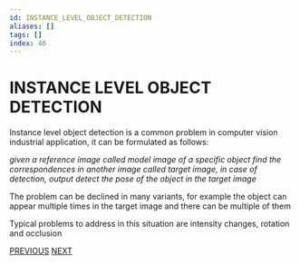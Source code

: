 ```yaml
---
id: INSTANCE_LEVEL_OBJECT_DETECTION
aliases: []
tags: []
index: 40
---
```


# INSTANCE LEVEL OBJECT DETECTION

Instance level object detection is a common problem in computer vision industrial application, it can be formulated as follows:

*given a reference image called model image of a specific object find  the correspondences in another image called target image, in case of detection, output detect the pose of the object in the target image*

The problem can be declined in many variants, for example the object can appear multiple times in the target image and there can be multiple of them

Typical problems to address in this situation are intensity changes, rotation and occlusion

[PREVIOUS](pages/local_features/MATCHING_PROCESS.md) [NEXT](pages/object_detection/TEMPLATE_PATTERN_MATCHING.md)
